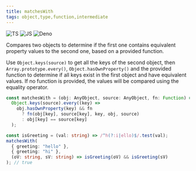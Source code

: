 ```yaml
---
title: matchesWith
tags: object,type,function,intermediate
---
```


![TS](https://img.shields.io/badge/supports-typescript-blue.svg?style=flat-square)
![JS](https://img.shields.io/badge/supports-javascript-yellow.svg?style=flat-square)
![Deno](https://img.shields.io/badge/supports-deno-green.svg?style=flat-square)

Compares two objects to determine if the first one contains equivalent property values to the second one, based on a provided function.

Use `Object.keys(source)` to get all the keys of the second object, then `Array.prototype.every()`, `Object.hasOwnProperty()` and the provided function to determine if all keys exist in the first object and have equivalent values.
If no function is provided, the values will be compared using the equality operator.

```ts title="typescript"
const matchesWith = (obj: AnyObject, source: AnyObject, fn: Function) =>
  Object.keys(source).every((key) =>
    obj.hasOwnProperty(key) && fn
      ? fn(obj[key], source[key], key, obj, source)
      : obj[key] == source[key]
  );
```

```ts title="typescript"
const isGreeting = (val: string) => /^h(?:i|ello)$/.test(val);
matchesWith(
  { greeting: "hello" },
  { greeting: "hi" },
  (oV: string, sV: string) => isGreeting(oV) && isGreeting(sV)
); // true
```
